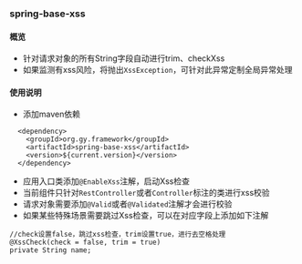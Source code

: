 ### spring-base-xss

#### 概览
- 针对请求对象的所有String字段自动进行trim、checkXss
- 如果监测有xss风险，将抛出`XssException`，可针对此异常定制全局异常处理

#### 使用说明
- 添加maven依赖
```
  <dependency>
    <groupId>org.gy.framework</groupId>
    <artifactId>spring-base-xss</artifactId>
    <version>${current.version}</version>
  </dependency>
```

- 应用入口类添加`@EnableXss`注解，启动Xss检查
- 当前组件只针对`RestController`或者`Controller`标注的类进行xss校验
- 请求对象需要添加`@Valid`或者`@Validated`注解才会进行校验
- 如果某些特殊场景需要跳过Xss检查，可以在对应字段上添加如下注解
```
//check设置false，跳过xss检查，trim设置true，进行去空格处理
@XssCheck(check = false, trim = true)
private String name;
```


